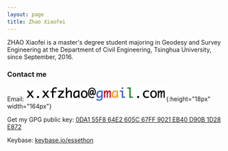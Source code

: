```yaml
---
layout: page
title: Zhao Xiaofei
---
```


ZHAO Xiaofei is a master's degree student majoring in Geodesy and Survey Engineering at the Department of Civil Engineering, Tsinghua University, since September, 2016.

### Contact me

Email: ![email](/img/gmail.png){:height="18px" width="164px"}

Get my GPG public key:
[0DA1 55F8 64E2 605C 67FF  9021 EB40 D90B 1D28 E872](/gpg/1D28E872.pub.asc)

Keybase: [keybase.io/essethon](https://keybase.io/essethon)